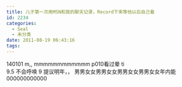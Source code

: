 ```yaml
---
title: 儿子第一次用MSN和我的聊天记录，Record下来等他以后自己看
id: 2234
categories:
  - Seal
  - 未分类
date: 2011-08-19 06:43:16
tags:
---
```


140101
m,,
mmmmmmmmmmmm
p010看过晕
ti\
9.5 不会呼唤 9 提议明年，， 男男女女男男女女男男女女男男女女年内能000000000000